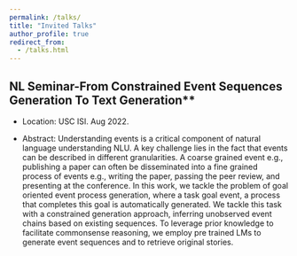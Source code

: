 ```yaml
---
permalink: /talks/
title: "Invited Talks"
author_profile: true
redirect_from:
  - /talks.html
---
```



## NL Seminar-From Constrained Event Sequences Generation To Text Generation** 
- Location: USC ISI. Aug 2022. 

- Abstract: Understanding events is a critical component of natural language understanding NLU. 
A key challenge lies in the fact that events can be described in different granularities. 
A coarse grained event e.g., publishing a paper can often be disseminated into a fine grained process 
of events e.g., writing the paper, passing the peer review, and presenting at the conference. In this work, 
we tackle the problem of goal oriented event process generation, where a task goal event, a process that completes 
this goal is automatically generated. We tackle this task with a constrained generation approach, inferring unobserved event chains based on existing sequences. To leverage prior knowledge to facilitate commonsense reasoning, we employ pre trained LMs to generate event sequences and to retrieve original stories.
